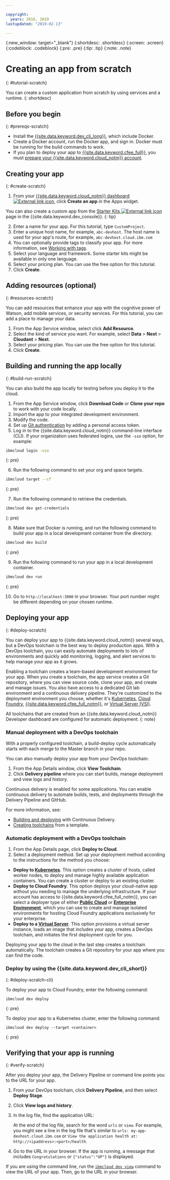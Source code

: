 ```yaml
---

copyright:
  years: 2016, 2019
lastupdated: "2019-02-13"

---
```


{:new_window: target="_blank"}
{:shortdesc: .shortdesc}
{:screen: .screen}
{:codeblock: .codeblock}
{:pre: .pre}
{:tip: .tip}
{:note: .note}

# Creating an app from scratch
{: #tutorial-scratch}

You can create a custom application from scratch by using services and a runtime. 
{: shortdesc}

## Before you begin
{: #prereqs-scratch}

* Install the [{{site.data.keyword.dev_cli_long}}](/docs/cli/index.html), which include Docker. 
* Create a Docker account, run the Docker app, and sign in. Docker must be running for the build commands to work.
* If you plan to deploy your app to [{{site.data.keyword.cfee_full}}](/docs/cloud-foundry/index.html#about), you must [prepare your {{site.data.keyword.cloud_notm}} account](/docs/cloud-foundry/prepare-account.html#prepare).

## Creating your app
{: #create-scratch}

1. From your [{{site.data.keyword.cloud_notm}} dashboard ![External link icon](../../icons/launch-glyph.svg "External link icon")](https://cloud.ibm.com), click **Create an app** in the Apps widget.

  You can also create a custom app from the [Starter Kits ![External link icon](../../icons/launch-glyph.svg "External link icon")](https://{DomainName}/developer/appservice/starter-kits/) page in the {{site.data.keyword.dev_console}}.
  {: tip}

2. Enter a name for your app. For this tutorial, type `CustomProject`.
3. Enter a unique host name, for example, `abc-devhost`. The host name is used for your app's route, for example, `abc-devhost.cloud.ibm.com`
4. You can optionally provide tags to classify your app. For more information, see [Working with tags](/docs/resources/tagging_resources.html#tag).
5. Select your language and framework. Some starter kits might be available in only one language.
6. Select your pricing plan. You can use the free option for this tutorial.
7. Click **Create**.

## Adding resources (optional)
{: #resources-scratch}

You can add resources that enhance your app with the cognitive power of Watson, add mobile services, or security services. For this tutorial, you can add a place to manage your data.

1. From the App Service window, select click **Add Resource**.
2. Select the kind of service you want. For example, select **Data** > **Next** > **Cloudant** > **Next**.
3. Select your pricing plan. You can use the free option for this tutorial.
4. Click **Create**.

## Building and running the app locally
{: #build-run-scratch}

You can also build the app locally for testing before you deploy it to the cloud.

1. From the App Service window, click **Download Code** or **Clone your repo** to work with your code locally.
2. Import the app to your integrated development environment.
3. Modify the code.
4. Set up [Git authentication](/docs/services/ContinuousDelivery/git_working.html#git_authentication) by adding a personal access token.
5. Log in to the {{site.data.keyword.cloud_notm}} command-line interface (CLI). If your organization uses federated logins, use the `-sso` option, for example:

  ```bash
  ibmcloud login -sso
  ```
  {: pre}

6. Run the following command to set your org and space targets.

  ```bash
  ibmcloud target --cf
  ```
  {: pre}

7. Run the following command to retrieve the credentials.

  ```bash
  ibmcloud dev get-credentials
  ```
  {: pre}

8. Make sure that Docker is running, and run the following command to build your app in a local development container from the directory.

  ```bash
  ibmcloud dev build
  ```
  {: pre}

9. Run the following command to run your app in a local development container.

  ```bash
  ibmcloud dev run
  ```
  {: pre}

10. Go to `http://localhost:3000` in your browser. Your port number might be different depending on your chosen runtime.

## Deploying your app
{: #deploy-scratch}

You can deploy your app to {{site.data.keyword.cloud_notm}} several ways, but a DevOps toolchain is the best way to deploy production apps. With a DevOps toolchain, you can easily automate deployments to lots of environments and quickly add monitoring, logging, and alert services to help manage your app as it grows.

Enabling a toolchain creates a team-based development environment for your app. When you create a toolchain, the app service creates a Git repository, where you can view source code, clone your app, and create and manage issues. You also have access to a dedicated Git lab environment and a continuous delivery pipeline. They're customized to the deployment environment you choose, whether it's [Kubernetes](/docs/containers/container_index.html#container_index), [Cloud Foundry](/docs/cloud-foundry-public/about-cf.html#about-cf), [{{site.data.keyword.cfee_full_notm}}](/docs/cloud-foundry/index.html#about), or [Virtual Server (VSI)](/docs/vsi/vsi_index.html).

All toolchains that are created from an {{site.data.keyword.cloud_notm}} Developer dashboard are configured for automatic deployment.
{: note}

### Manual deployment with a DevOps toolchain

With a properly configured toolchain, a build-deploy cycle automatically starts with each merge to the Master branch in your repo. 

You can also manually deploy your app from your DevOps toolchain:

1. From the App Details window, click **View Toolchain**.
2. Click **Delivery pipeline** where you can start builds, manage deployment and view logs and history.

Continuous delivery is enabled for some applications. You can enable continuous delivery to automate builds, tests, and deployments through the Delivery Pipeline and GitHub.

For more information, see:
* [Building and deploying](/docs/services/ContinuousDelivery/pipeline_build_deploy.html#deliverypipeline_build_deploy) with Continuous Delivery.
* [Creating toolchains](/docs/services/ContinuousDelivery/toolchains_working.html#toolchains_getting_started) from a template.

### Automatic deployment with a DevOps toolchain

1. From the App Details page, click **Deploy to Cloud**.
2. Select a deployment method. Set up your deployment method according to the instructions for the method you choose:
  * **Deploy to [Kubernetes](/docs/apps/deploying/containers.html#containers)**. This option creates a cluster of hosts, called worker nodes, to deploy and manage highly available application containers. You can create a cluster or deploy to an existing cluster.
  * **Deploy to Cloud Foundry**. This option deploys your cloud-native app without you needing to manage the underlying infrastructure. If your account has access to {{site.data.keyword.cfee_full_notm}}, you can select a deployer type of either **[Public Cloud](/docs/cloud-foundry-public/about-cf.html#about-cf)** or **[Enterprise Environment](/docs/cloud-foundry-public/cfee.html#cfee)**, which you can use to create and manage isolated environments for hosting Cloud Foundry applications exclusively for your enterprise.
  * **Deploy to a [Virtual Server](/docs/apps/vsi-deploy.html#vsi-deploy)**. This option provisions a virtual server instance, loads an image that includes your app, creates a DevOps toolchain, and initiates the first deployment cycle for you.

Deploying your app to the cloud in the last step creates a toolchain automatically. The toolchain creates a Git repository for your app where you can find the code. 

### Deploy by using the {{site.data.keyword.dev_cli_short}}
{: #deploy-scratch-cli}

To deploy your app to Cloud Foundry, enter the following command:
```
ibmcloud dev deploy
```
{: pre}

To deploy your app to a Kubernetes cluster, enter the following command:
```
ibmcloud dev deploy --target <container>
```
{: pre}

## Verifying that your app is running
{: #verify-scratch}

After you deploy your app, the Delivery Pipeline or command line points you to the URL for your app.

1. From your DevOps toolchain, click **Delivery Pipeline**, and then select **Deploy Stage**.
2. Click **View logs and history**.
3. In the log file, find the application URL:

    At the end of the log file, search for the word `urls` or `view`. For example, you might see a line in the log file that's similar to `urls: my-app-devhost.cloud.ibm.com` or `View the application health at: http://<ipaddress>:<port>/health`.

4. Go to the URL in your browser. If the app is running, a message that includes `Congratulations` or `{"status":"UP"}` is displayed.

If you are using the command line, run the [`ibmcloud dev view`](/docs/cli/idt/commands.html#view) command to view the URL of your app. Then, go to the URL in your browser.
